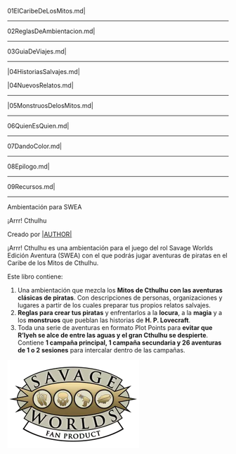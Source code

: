 01ElCaribeDeLosMitos.md|

***

02ReglasDeAmbientacion.md|

***

03GuiaDeViajes.md|

***

|04HistoriasSalvajes.md|

|04NuevosRelatos.md|

***

|05MonstruosDelosMitos.md|

***

06QuienEsQuien.md|

***

07DandoColor.md|

***

08Epilogo.md|

***

09Recursos.md|

***

Ambientación para SWEA

¡Arrr! Cthulhu

Creado por [|AUTHOR|](|AUTHOR_URL|)

¡Arrr! Cthulhu es una ambientación para el juego del rol Savage Worlds Edición Aventura (SWEA) con el que podrás jugar aventuras de piratas en el Caribe de los Mitos de Cthulhu.

Este libro contiene:

1. Una ambientación que mezcla los **Mitos de Cthulhu con las aventuras clásicas de piratas**. Con descripciones de personas, organizaciones y lugares a partir de los cuales preparar tus propios relatos salvajes.
2. **Reglas para crear tus piratas** y enfrentarlos a la **locura**, a la **magia** y a los **monstruos** que pueblan las historias de **H. P. Lovecraft**.
3. Toda una serie de aventuras en formato Plot Points para **evitar que R’lyeh se alce de entre las aguas y el gran Cthulhu se despierte**. Contiene **1 campaña principal, 1 campaña secundaria y 26 aventuras de 1 o 2 sesiones** para intercalar dentro de las campañas.

![Logo Pinnacle](./images/pinnaclelogo.webp)